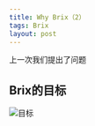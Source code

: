 ```yaml
---
title: Why Brix（2）
tags: Brix
layout: post
---
```


上一次我们提出了问题


## Brix的目标

![目标](http://img03.taobaocdn.com/tps/i3/T1oYLMXfpcXXboY1wv-960-720.png)